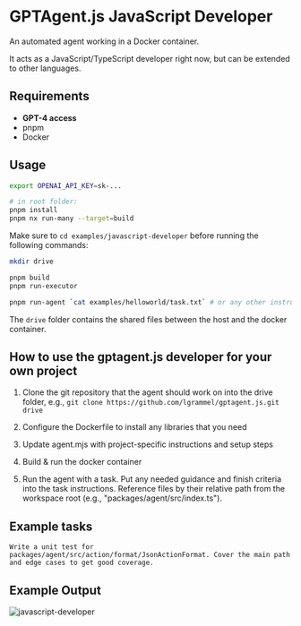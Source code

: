 # GPTAgent.js JavaScript Developer

An automated agent working in a Docker container.

It acts as a JavaScript/TypeScript developer right now, but can be extended to other languages.

## Requirements

- **GPT-4 access**
- pnpm
- Docker

## Usage

```sh
export OPENAI_API_KEY=sk-...

# in root folder:
pnpm install
pnpm nx run-many --target=build
```

Make sure to `cd examples/javascript-developer` before running the following commands:

```sh
mkdir drive

pnpm build
pnpm run-executor

pnpm run-agent `cat examples/helloworld/task.txt` # or any other instruction
```

The `drive` folder contains the shared files between the host and the docker container.

## How to use the gptagent.js developer for your own project

1. Clone the git repository that the agent should work on into the drive folder, e.g.,
   `git clone https://github.com/lgrammel/gptagent.js.git drive`

2. Configure the Dockerfile to install any libraries that you need

3. Update agent.mjs with project-specific instructions and setup steps

4. Build & run the docker container

5. Run the agent with a task.
   Put any needed guidance and finish criteria into the task instructions.
   Reference files by their relative path from the workspace root (e.g., "packages/agent/src/index.ts").

## Example tasks

```
Write a unit test for packages/agent/src/action/format/JsonActionFormat. Cover the main path and edge cases to get good coverage.
```

## Example Output

![javascript-developer](https://github.com/lgrammel/gptagent.js/raw/main/examples/javascript-developer/screenshot/autodev-001.png)
